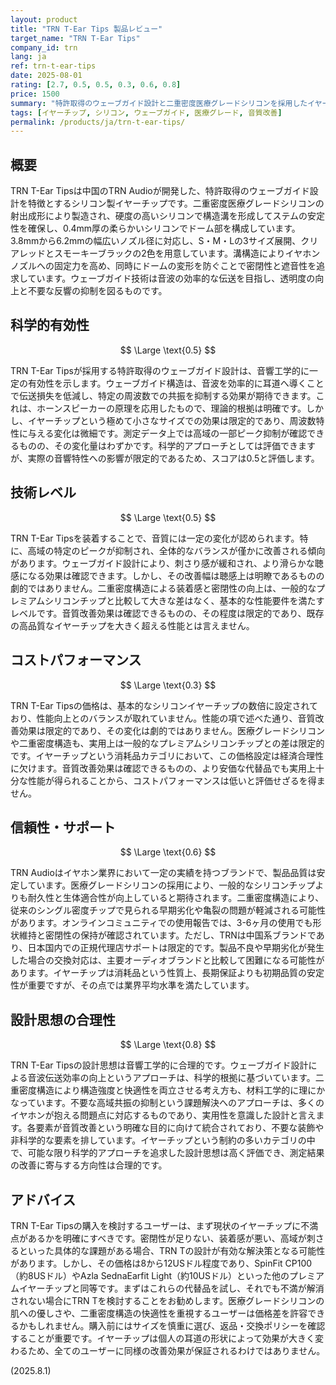 ```yaml
---
layout: product
title: "TRN T-Ear Tips 製品レビュー"
target_name: "TRN T-Ear Tips"
company_id: trn
lang: ja
ref: trn-t-ear-tips
date: 2025-08-01
rating: [2.7, 0.5, 0.5, 0.3, 0.6, 0.8]
price: 1500
summary: "特許取得のウェーブガイド設計と二重密度医療グレードシリコンを採用したイヤーチップ。音質改善効果は限定的で、基本的なシリコンチップの数倍という価格設定によりコストパフォーマンスに課題があります。"
tags: [イヤーチップ, シリコン, ウェーブガイド, 医療グレード, 音質改善]
permalink: /products/ja/trn-t-ear-tips/
---
```

## 概要

TRN T-Ear Tipsは中国のTRN Audioが開発した、特許取得のウェーブガイド設計を特徴とするシリコン製イヤーチップです。二重密度医療グレードシリコンの射出成形により製造され、硬度の高いシリコンで構造溝を形成してステムの安定性を確保し、0.4mm厚の柔らかいシリコンでドーム部を構成しています。3.8mmから6.2mmの幅広いノズル径に対応し、S・M・Lの3サイズ展開、クリアレッドとスモーキーブラックの2色を用意しています。溝構造によりイヤホンノズルへの固定力を高め、同時にドームの変形を防ぐことで密閉性と遮音性を追求しています。ウェーブガイド技術は音波の効率的な伝送を目指し、透明度の向上と不要な反響の抑制を図るものです。

## 科学的有効性

$$ \Large \text{0.5} $$

TRN T-Ear Tipsが採用する特許取得のウェーブガイド設計は、音響工学的に一定の有効性を示します。ウェーブガイド構造は、音波を効率的に耳道へ導くことで伝送損失を低減し、特定の周波数での共振を抑制する効果が期待できます。これは、ホーンスピーカーの原理を応用したもので、理論的根拠は明確です。しかし、イヤーチップという極めて小さなサイズでの効果は限定的であり、周波数特性に与える変化は微細です。測定データ上では高域の一部ピーク抑制が確認できるものの、その変化量はわずかです。科学的アプローチとしては評価できますが、実際の音響特性への影響が限定的であるため、スコアは0.5と評価します。

## 技術レベル

$$ \Large \text{0.5} $$

TRN T-Ear Tipsを装着することで、音質には一定の変化が認められます。特に、高域の特定のピークが抑制され、全体的なバランスが僅かに改善される傾向があります。ウェーブガイド設計により、刺さり感が緩和され、より滑らかな聴感になる効果は確認できます。しかし、その改善幅は聴感上は明瞭であるものの劇的ではありません。二重密度構造による装着感と密閉性の向上は、一般的なプレミアムシリコンチップと比較して大きな差はなく、基本的な性能要件を満たすレベルです。音質改善効果は確認できるものの、その程度は限定的であり、既存の高品質なイヤーチップを大きく超える性能とは言えません。

## コストパフォーマンス

$$ \Large \text{0.3} $$

TRN T-Ear Tipsの価格は、基本的なシリコンイヤーチップの数倍に設定されており、性能向上とのバランスが取れていません。性能の項で述べた通り、音質改善効果は限定的であり、その変化は劇的ではありません。医療グレードシリコンや二重密度構造も、実用上は一般的なプレミアムシリコンチップとの差は限定的です。イヤーチップという消耗品カテゴリにおいて、この価格設定は経済合理性に欠けます。音質改善効果は確認できるものの、より安価な代替品でも実用上十分な性能が得られることから、コストパフォーマンスは低いと評価せざるを得ません。

## 信頼性・サポート

$$ \Large \text{0.6} $$

TRN Audioはイヤホン業界において一定の実績を持つブランドで、製品品質は安定しています。医療グレードシリコンの採用により、一般的なシリコンチップよりも耐久性と生体適合性が向上していると期待されます。二重密度構造により、従来のシングル密度チップで見られる早期劣化や亀裂の問題が軽減される可能性があります。オンラインコミュニティでの使用報告では、3-6ヶ月の使用でも形状維持と密閉性の保持が確認されています。ただし、TRNは中国系ブランドであり、日本国内での正規代理店サポートは限定的です。製品不良や早期劣化が発生した場合の交換対応は、主要オーディオブランドと比較して困難になる可能性があります。イヤーチップは消耗品という性質上、長期保証よりも初期品質の安定性が重要ですが、その点では業界平均水準を満たしています。

## 設計思想の合理性

$$ \Large \text{0.8} $$

TRN T-Ear Tipsの設計思想は音響工学的に合理的です。ウェーブガイド設計による音波伝送効率の向上というアプローチは、科学的根拠に基づいています。二重密度構造により構造強度と快適性を両立させる考え方も、材料工学的に理にかなっています。不要な高域共振の抑制という課題解決へのアプローチは、多くのイヤホンが抱える問題点に対応するものであり、実用性を意識した設計と言えます。各要素が音質改善という明確な目的に向けて統合されており、不要な装飾や非科学的な要素を排しています。イヤーチップという制約の多いカテゴリの中で、可能な限り科学的アプローチを追求した設計思想は高く評価でき、測定結果の改善に寄与する方向性は合理的です。

## アドバイス

TRN T-Ear Tipsの購入を検討するユーザーは、まず現状のイヤーチップに不満点があるかを明確にすべきです。密閉性が足りない、装着感が悪い、高域が刺さるといった具体的な課題がある場合、TRN Tの設計が有効な解決策となる可能性があります。しかし、その価格は8から12USドル程度であり、SpinFit CP100（約8USドル）やAzla SednaEarfit Light（約10USドル）といった他のプレミアムイヤーチップと同等です。まずはこれらの代替品を試し、それでも不満が解消されない場合にTRN Tを検討することをお勧めします。医療グレードシリコンの肌への優しさや、二重密度構造の快適性を重視するユーザーは価格差を許容できるかもしれません。購入前にはサイズを慎重に選び、返品・交換ポリシーを確認することが重要です。イヤーチップは個人の耳道の形状によって効果が大きく変わるため、全てのユーザーに同様の改善効果が保証されるわけではありません。

(2025.8.1)
